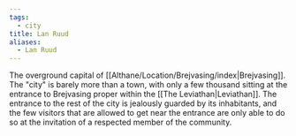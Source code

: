 ```yaml
---
tags:
  - city
title: Lan Ruud
aliases:
  - Lan Ruud
---
```


The overground capital of [[Althane/Location/Brejvasing/index|Brejvasing]]. The "city" is barely more than a town, with only a few thousand sitting at the entrance to Brejvasing proper within the [[The Leviathan|Leviathan]]. The entrance to the rest of the city is jealously guarded by its inhabitants, and the few visitors that are allowed to get near the entrance are only able to do so at the invitation of a respected member of the community.